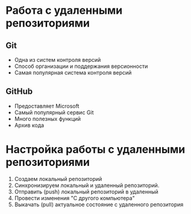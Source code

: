 # Работа с удаленными репозиториями

## Git
* Одна из систем контроля версий
* Способ организации и поддержания версионности
* Самая популярная система контроля версий

## GitHub

* Предоставляет Microsoft
* Самый популярный сервис Git
* Много полезных функций
* Архив кода


# Настройка работы с удаленными репозиториями
1. Создаем локальный репозиторий
2. Синхронизируем локальный и удаленный репозиторий.
3. Отправить (push) локальный репозиторий в удаленный
4. Провести изменения "С другого компьютера"
5. Выкачать (pull) актуальное состояние с удаленного репозитория